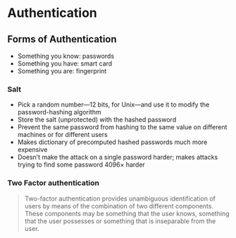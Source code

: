 # Authentication

## Forms of Authentication

* Something you know: passwords
* Something you have: smart card
* Something you are: fingerprint

### Salt

* Pick a random number—12 bits, for Unix—and use it to modify the password-hashing algorithm
* Store the salt (unprotected) with the hashed password
* Prevent the same password from hashing to the same value on different machines or for different users
* Makes dictionary of precomputed hashed passwords much more
expensive
* Doesn’t make the attack on a single password harder; makes attacks
trying to find some password 4096× harder

### Two Factor authentication

> Two-factor authentication provides unambiguous identification of users by means of the combination of two different components. These components may be something that the user knows, something that the user possesses or something that is inseparable from the user.